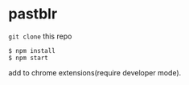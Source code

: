 pastblr
==================

```git clone``` this repo

```
$ npm install
$ npm start
```

add to chrome extensions(require developer mode).
